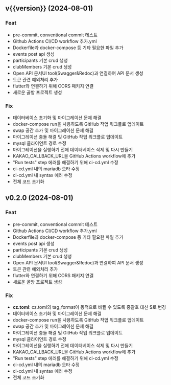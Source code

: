 ## v{{version}} (2024-08-01)

### Feat

- pre-commit, conventional commit 테스트
- Github Actions CI/CD workflow 추가.yml
- Dockerfile과 docker-compose 등 기타 필요한 파일 추가
- events post api 생성
- participants 기본 crud 생성
- clubMembers 기본 crud 생성
- Open API 문서UI tool(Swagger&Redoc)과 연결하여 API 문서 생성
- 토큰 관련 예외처리 추가
- flutter와 연결하기 위해 CORS 패키지 연결
- 새로운 골방 프로젝트 생성

### Fix

- 데이터베이스 초기화 및 마이그레이션 문제 해결
- docker-compose run을 사용하도록 GitHub 작업 워크플로 업데이트
- swap 공간 추가 및 마이그레이션 문제 해결
- 마이그레이션 충돌 해결 및 GitHub 작업 워크플로 업데이트
- mysql 클라이언트 경로 수정
- 마이그레이션을 실행하기 전에 데이터베이스 삭제 및 다시 만들기
- KAKAO_CALLBACK_URL을  GitHub Actions workflow에 추가
- "Run tests" step 에러를 해결하기 위해  ci-cd.yml 수정
- ci-cd.yml 내의 mariadb 오타 수정
- ci-cd.yml 내 syntax 에러 수정
- 전체 코드 초기화

## v0.2.0 (2024-08-01)

### Feat

- pre-commit, conventional commit 테스트
- Github Actions CI/CD workflow 추가.yml
- Dockerfile과 docker-compose 등 기타 필요한 파일 추가
- events post api 생성
- participants 기본 crud 생성
- clubMembers 기본 crud 생성
- Open API 문서UI tool(Swagger&Redoc)과 연결하여 API 문서 생성
- 토큰 관련 예외처리 추가
- flutter와 연결하기 위해 CORS 패키지 연결
- 새로운 골방 프로젝트 생성

### Fix

- **cz.toml**: cz.toml의 tag_format이 동적으로 바뀔 수 있도록 중괄호 대신 $로 변경
- 데이터베이스 초기화 및 마이그레이션 문제 해결
- docker-compose run을 사용하도록 GitHub 작업 워크플로 업데이트
- swap 공간 추가 및 마이그레이션 문제 해결
- 마이그레이션 충돌 해결 및 GitHub 작업 워크플로 업데이트
- mysql 클라이언트 경로 수정
- 마이그레이션을 실행하기 전에 데이터베이스 삭제 및 다시 만들기
- KAKAO_CALLBACK_URL을  GitHub Actions workflow에 추가
- "Run tests" step 에러를 해결하기 위해  ci-cd.yml 수정
- ci-cd.yml 내의 mariadb 오타 수정
- ci-cd.yml 내 syntax 에러 수정
- 전체 코드 초기화
